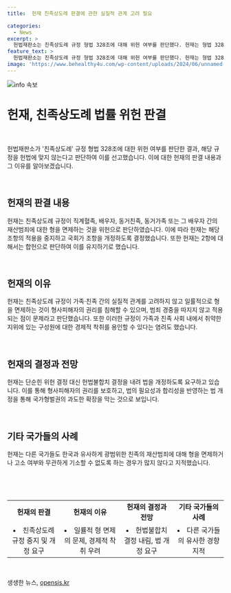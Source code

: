 ```yaml
---
title:  헌재 친족상도례 판결에 관한 실질적 관계 고려 필요

categories:
  - News
excerpt: >
  헌법재판소는 친족상도례 규정 형법 328조에 대해 위헌 여부를 판단했다. 헌재는 형법 328조 1항에 따라 직계혈족, 배우자, 동거친족, 동거가족 등 친족 간 재산범죄에 대한 형을 면제하는 것을 헌법에 맞지 않다고 결정했다. 이는 친족간 관계와 범죄 피해 정도 등을 고려하지 않고 일률적으로 형을 면제하는 것이 범죄 피해자의 권리를 침해할 수 있다는 판단에서 나왔다. 헌재는 이에 대해 국회가 조항을 개정할 것을 요구하며, 형법 328조 2항에 대해서는 합헌 판단을 내렸다.
feature_text: >
  헌법재판소는 친족상도례 규정 형법 328조에 대해 위헌 여부를 판단했다. 헌재는 형법 328조 1항에 따라 직계혈족, 배우자, 동거친족, 동거가족 등 친족 간 재산범죄에 대한 형을 면제하는 것을 헌법에 맞지 않다고 결정했다. 이는 친족간 관계와 범죄 피해 정도 등을 고려하지 않고 일률적으로 형을 면제하는 것이 범죄 피해자의 권리를 침해할 수 있다는 판단에서 나왔다. 헌재는 이에 대해 국회가 조항을 개정할 것을 요구하며, 형법 328조 2항에 대해서는 합헌 판단을 내렸다.
image: 'https://www.behealthy4u.com/wp-content/uploads/2024/06/unnamed-file.png'
---
```


<p><img src="https://www.behealthy4u.com/wp-content/uploads/2024/06/unnamed-file.png" alt="info 속보" /></p>

<h1 data-ke-size="size26">헌재, 친족상도례 법률 위헌 판결</h1>

<p data-ke-size="size16">&nbsp;</p>

<p>헌법재판소가 '친족상도례' 규정 형법 328조에 대한 위헌 여부를 판단한 결과, 해당 규정을 헌법에 맞지 않는다고 판단하여 이를 선고했습니다. 이에 대한 헌재의 판결 내용과 그 이유를 알아보겠습니다.</p>

<p data-ke-size="size16">&nbsp;</p>

<h2 data-ke-size="size26">헌재의 판결 내용</h2>

<p data-ke-size="size16">헌재는 친족상도례 규정이 직계혈족, 배우자, 동거친족, 동거가족 또는 그 배우자 간의 재산범죄에 대한 형을 면제하는 것을 위헌으로 판단하였습니다. 이에 따라 헌재는 해당 조항의 적용을 중지하고 국회가 조항을 개정하도록 결정했습니다. 또한 헌재는 2항에 대해서는 합헌으로 판단하여 이를 유지하기로 했습니다.</p>

<p data-ke-size="size16">&nbsp;</p>

<h2 data-ke-size="size26">헌재의 이유</h2>

<p data-ke-size="size16">헌재는 친족상도례 규정이 가족·친족 간의 실질적 관계를 고려하지 않고 일률적으로 형을 면제하는 것이 형사피해자의 권리를 침해할 수 있으며, 범죄 경중을 따지지 않고 적용되는 점이 문제라고 판단했습니다. 또한 이러한 규정이 가족과 친족 사회 내에서 취약한 지위에 있는 구성원에 대한 경제적 착취를 용인할 수 있다는 염려도 했습니다.</p>

<p data-ke-size="size16">&nbsp;</p>

<h2 data-ke-size="size26">헌재의 결정과 전망</h2>

<p data-ke-size="size16">헌재는 단순힌 위헌 결정 대신 헌법불합치 결정을 내려 법을 개정하도록 요구하고 있습니다. 이를 통해 형사피해자의 권리를 보호하고, 법의 필요성과 합리성을 반영하는 법 개정을 통해 국가형벌권의 과도한 확장을 막는 것으로 보입니다.</p>

<p data-ke-size="size16">&nbsp;</p>

<h2 data-ke-size="size26">기타 국가들의 사례</h2>

<p data-ke-size="size16">헌재는 다른 국가들도 한국과 유사하게 광범위한 친족의 재산범죄에 대해 형을 면제하거나 고소 여부와 무관하게 기소할 수 없도록 하는 경우가 많지 않다고 지적했습니다.</p>

<p data-ke-size="size16">&nbsp;</p>

<p data-ke-size="size16">&nbsp;</p>

<table>
<tbody>
<tr>
<td style="text-align: center; height: 17px;"><b>헌재의 판결</b></td>
<td style="text-align: center; height: 17px;"><b>헌재의 이유</b></td>
<td style="text-align: center; height: 17px;"><b>헌재의 결정과 전망</b></td>
<td style="text-align: center; height: 17px;"><b>기타 국가들의 사례</b></td>
</tr>
<tr>
<td style="text-align: center;"><li>친족상도례 규정 중지 및 개정 요구</li></td>
<td style="text-align: center;"><li>일률적 형 면제의 문제, 경제적 착취 우려</li></td>
<td style="text-align: center;"><li>헌법불합치 결정 내림, 법 개정 요구</li></td>
<td style="text-align: center;"><li>다른 국가들의 유사한 경향 지적</li></td>
</tr>
</tbody>
</table>

<p data-ke-size="size16">&nbsp;</p>
생생한 뉴스, <a href="https://opensis.kr" rel="dofollow">opensis.kr</a>


